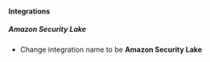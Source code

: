 
#### Integrations

##### Amazon Security Lake

- Change integration name to be **Amazon Security Lake**

